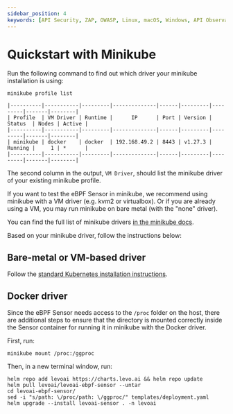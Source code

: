 ```yaml
---
sidebar_position: 4
keywords: [API Security, ZAP, OWASP, Linux, macOS, Windows, API Observability]
---
```


# Quickstart with Minikube

Run the following command to find out which driver your minikube installation is using:

```shell
minikube profile list
```

```
|----------|-----------|---------|--------------|------|---------|---------|-------|--------|
| Profile  | VM Driver | Runtime |      IP      | Port | Version | Status  | Nodes | Active |
|----------|-----------|---------|--------------|------|---------|---------|-------|--------|
| minikube | docker    | docker  | 192.168.49.2 | 8443 | v1.27.3 | Running |     1 | *      |
|----------|-----------|---------|--------------|------|---------|---------|-------|--------|
```

The second column in the output, `VM Driver`, should list the minikube driver of your existing minikube profile.

If you want to test the eBPF Sensor in minikube, we recommend using minikube with a VM driver (e.g. kvm2 or virtualbox). Or if you are already using a VM, you may run minikube on bare metal (with the "none" driver).

You can find the full list of minikube drivers [in the minikube docs](https://minikube.sigs.k8s.io/docs/drivers/).

Based on your minikube driver, follow the instructions below:


## Bare-metal or VM-based driver
Follow the [standard Kubernetes installation instructions](/install-traffic-capture-sensors/ebpf-sensor/sensor-kubernetes).


## Docker driver
Since the eBPF Sensor needs access to the `/proc` folder on the host, there are additional steps to ensure that the directory is mounted correctly inside the Sensor container for running it in minikube with the Docker driver.

First, run:

```shell
minikube mount /proc:/ggproc
```

Then, in a new terminal window, run:

```shell
helm repo add levoai https://charts.levo.ai && helm repo update
helm pull levoai/levoai-ebpf-sensor --untar
cd levoai-ebpf-sensor/
sed -i "s/path: \/proc/path: \/ggproc/" templates/deployment.yaml
helm upgrade --install levoai-sensor . -n levoai
```
